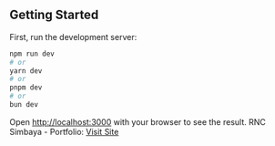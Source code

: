 ## Getting Started

First, run the development server:

```bash
npm run dev
# or
yarn dev
# or
pnpm dev
# or
bun dev
```

Open [http://localhost:3000](http://localhost:3000) with your browser to see the result.
RNC Simbaya - Portfolio: [Visit Site](https://rnc-tech.github.io/portfolio-ii/)
